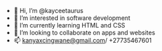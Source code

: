 - 👋 Hi, I’m @kayceetaurus
- 👀 I’m interested in software development
- 🌱 I’m currently learning HTML and CSS
- 💞️ I’m looking to collaborate on apps and websites
- 📫 kanyaxcingwane@gmail.com/ +27735467601

<!---
kayceetaurus/kayceetaurus is a ✨ special ✨ repository because its `README.md` (this file) appears on your GitHub profile.
You can click the Preview link to take a look at your changes.
--->
